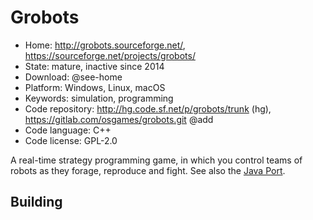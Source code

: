 # Grobots

- Home: http://grobots.sourceforge.net/, https://sourceforge.net/projects/grobots/
- State: mature, inactive since 2014
- Download: @see-home
- Platform: Windows, Linux, macOS
- Keywords: simulation, programming
- Code repository: http://hg.code.sf.net/p/grobots/trunk (hg), https://gitlab.com/osgames/grobots.git @add
- Code language: C++
- Code license: GPL-2.0

A real-time strategy programming game, in which you control teams of robots as they forage, reproduce and fight.
See also the [Java Port](https://github.com/manofsteel76667/Grobots_Java).

## Building
